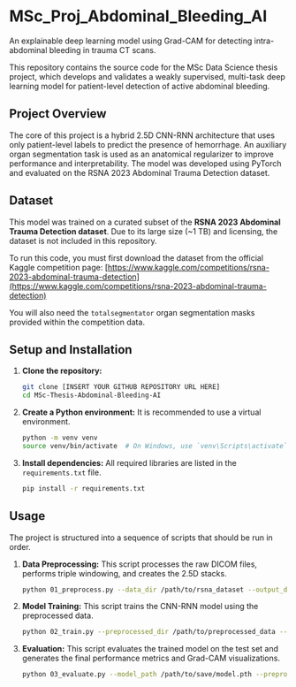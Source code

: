 # MSc_Proj_Abdominal_Bleeding_AI
An explainable deep learning model using Grad-CAM for detecting intra-abdominal bleeding in trauma CT scans.

This repository contains the source code for the MSc Data Science thesis project, which develops and validates a weakly supervised, multi-task deep learning model for patient-level detection of active abdominal bleeding.

## Project Overview

The core of this project is a hybrid 2.5D CNN-RNN architecture that uses only patient-level labels to predict the presence of hemorrhage. An auxiliary organ segmentation task is used as an anatomical regularizer to improve performance and interpretability. The model was developed using PyTorch and evaluated on the RSNA 2023 Abdominal Trauma Detection dataset.

## Dataset

This model was trained on a curated subset of the **RSNA 2023 Abdominal Trauma Detection dataset**. Due to its large size (~1 TB) and licensing, the dataset is not included in this repository.

To run this code, you must first download the dataset from the official Kaggle competition page:
[https://www.kaggle.com/competitions/rsna-2023-abdominal-trauma-detection](https://www.kaggle.com/competitions/rsna-2023-abdominal-trauma-detection)

You will also need the `totalsegmentator` organ segmentation masks provided within the competition data.

## Setup and Installation

1.  **Clone the repository:**
    ```bash
    git clone [INSERT YOUR GITHUB REPOSITORY URL HERE]
    cd MSc-Thesis-Abdominal-Bleeding-AI
    ```

2.  **Create a Python environment:** It is recommended to use a virtual environment.
    ```bash
    python -m venv venv
    source venv/bin/activate  # On Windows, use `venv\Scripts\activate`
    ```

3.  **Install dependencies:** All required libraries are listed in the `requirements.txt` file.
    ```bash
    pip install -r requirements.txt
    ```

## Usage

The project is structured into a sequence of scripts that should be run in order.

1.  **Data Preprocessing:**
    This script processes the raw DICOM files, performs triple windowing, and creates the 2.5D stacks.
    ```bash
    python 01_preprocess.py --data_dir /path/to/rsna_dataset --output_dir /path/to/preprocessed_data
    ```

2.  **Model Training:**
    This script trains the CNN-RNN model using the preprocessed data.
    ```bash
    python 02_train.py --preprocessed_dir /path/to/preprocessed_data --save_path /path/to/save/model.pth
    ```

3.  **Evaluation:**
    This script evaluates the trained model on the test set and generates the final performance metrics and Grad-CAM visualizations.
    ```bash
    python 03_evaluate.py --model_path /path/to/save/model.pth --preprocessed_dir /path/to/preprocessed_data
    ```
